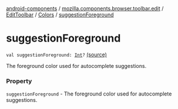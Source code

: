 [android-components](../../../index.md) / [mozilla.components.browser.toolbar.edit](../../index.md) / [EditToolbar](../index.md) / [Colors](index.md) / [suggestionForeground](./suggestion-foreground.md)

# suggestionForeground

`val suggestionForeground: `[`Int`](https://kotlinlang.org/api/latest/jvm/stdlib/kotlin/-int/index.html)`?` [(source)](https://github.com/mozilla-mobile/android-components/blob/master/components/browser/toolbar/src/main/java/mozilla/components/browser/toolbar/edit/EditToolbar.kt#L76)

The foreground color used for autocomplete suggestions.

### Property

`suggestionForeground` - The foreground color used for autocomplete suggestions.